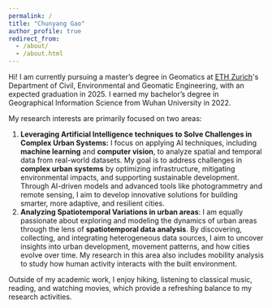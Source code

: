 ```yaml
---
permalink: /
title: "Chunyang Gao"
author_profile: true
redirect_from: 
  - /about/
  - /about.html
---
```


Hi! I am currently pursuing a master’s degree in Geomatics at [ETH Zurich](https://baug.ethz.ch/en/)'s Department of Civil, Environmental and Geomatic Engineering, with an expected graduation in 2025. I earned my bachelor’s degree in Geographical Information Science from Wuhan University in 2022. 

My research interests are primarily focused on two areas:
1. **Leveraging Artificial Intelligence techniques to Solve Challenges in Complex Urban Systems:** I focus on applying AI techniques, including **machine learning** and **computer vision**, to analyze spatial and temporal data from real-world datasets. My goal is to address challenges in **complex urban systems** by optimizing infrastructure, mitigating environmental impacts, and supporting sustainable development. Through AI-driven models and advanced tools like photogrammetry and remote sensing, I aim to develop innovative solutions for building smarter, more adaptive, and resilient cities.
2. **Analyzing Spatiotemporal Variations in urban areas**: I am equally passionate about exploring and modeling the dynamics of urban areas through the lens of **spatiotemporal data analysis**. By discovering, collecting, and integrating heterogeneous data sources, I aim to uncover insights into urban development, movement patterns, and how cities evolve over time. My research in this area also includes mobility analysis to study how human activity interacts with the built environment.

Outside of my academic work, I enjoy hiking, listening to classical music, reading, and watching movies, which provide a refreshing balance to my research activities.